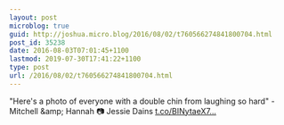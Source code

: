 ```yaml
---
layout: post
microblog: true
guid: http://joshua.micro.blog/2016/08/02/t760566274841800704.html
post_id: 35238
date: 2016-08-03T07:01:45+1100
lastmod: 2019-07-30T17:41:22+1100
type: post
url: /2016/08/02/t760566274841800704.html
---
```

"Here's a photo of everyone with a double chin from laughing so hard" - Mitchell &amp;amp; Hannah 📷 Jessie Dains [t.co/BINytaeX7...](https://t.co/BINytaeX7B)
